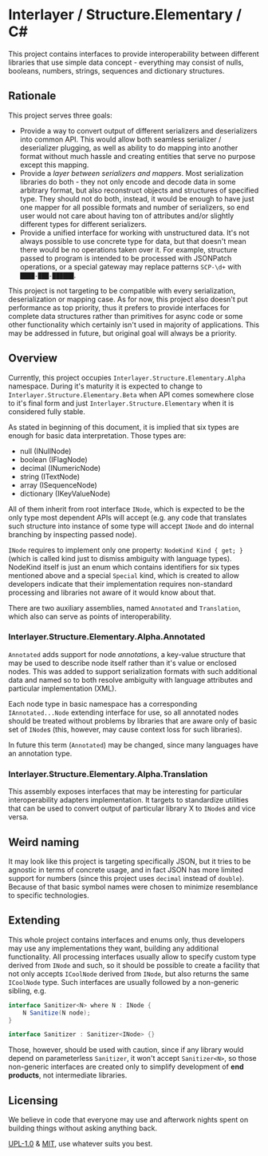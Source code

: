 # Interlayer / Structure.Elementary / C#

This project contains interfaces to provide interoperability between 
different libraries that use simple data concept - everything may 
consist of nulls, booleans, numbers, strings, sequences and dictionary
structures.

## Rationale

This project serves three goals:

- Provide a way to convert output of different serializers and 
deserializers into common API. This would allow both seamless 
serializer / deserializer plugging, as well as ability to do mapping
into another format without much hassle and creating entities that serve
no purpose except this mapping.
- Provide a *layer between serializers and mappers*. Most serialization
libraries do both - they not only encode and decode data in some 
arbitrary format, but also reconstruct objects and structures of 
specified type. They should not do both, instead, it would be enough
to have just one mapper for all possible formats and number of 
serializers, so end user would not care about having ton of attributes 
and/or slightly different types for different serializers.
- Provide a unified interface for working with unstructured data. It's 
not always possible to use concrete type for data, but that doesn't mean
there would be no operations taken over it. For example, structure 
passed to program is intended to be processed with JSONPatch operations,
or a special gateway may replace patterns `SCP-\d+` with 
`████-███-██████`.

This project is not targeting to be compatible with every serialization,
deserialization or mapping case. As for now, this project also doesn't
put performance as top priority, thus it prefers to provide interfaces
for complete data structures rather than primitives for async code or
some other functionality which certainly isn't used in majority of
applications. This may be addressed in future, but original goal will
always be a priority.

## Overview

Currently, this project occupies `Interlayer.Structure.Elementary.Alpha`
namespace. During it's maturity it is expected to change to 
`Interlayer.Structure.Elementary.Beta` when API comes somewhere close to 
it's final form and just `Interlayer.Structure.Elementary` when it is 
considered fully stable.

As stated in beginning of this document, it is implied that six types 
are enough for basic data interpretation. Those types are:

- null (INullNode)
- boolean (IFlagNode)
- decimal (INumericNode)
- string (ITextNode)
- array (ISequenceNode)
- dictionary (IKeyValueNode)

All of them inherit from root interface `INode`, which is expected to be
the only type most dependent APIs will accept (e.g. any code that 
translates such structure into instance of some type will accept `INode`
and do internal branching by inspecting passed node).

`INode` requires to implement only one property: `NodeKind Kind { get; }`
(which is called kind just to dismiss ambiguity with language types).
NodeKind itself is just an enum which contains identifiers for six types 
mentioned above and a special `Special` kind, which is created to allow
developers indicate that their implementation requires non-standard
processing and libraries not aware of it would know about that.

There are two auxiliary assemblies, named `Annotated` and `Translation`,
which also can serve as points of interoperability.

### Interlayer.Structure.Elementary.Alpha.Annotated

`Annotated` adds support for node *annotations*, a key-value structure 
that may be used to describe node itself rather than it's value or 
enclosed nodes. This was added to support serialization formats with 
such additional data and named so to both resolve ambiguity with 
language attributes and particular implementation (XML).

Each node type in basic namespace has a corresponding 
`IAnnotated...Node` extending interface for use, so all annotated nodes 
should be treated without problems by libraries that are aware only of
basic set of `INode`s (this, however, may cause context loss for such 
libraries).

In future this term (`Annotated`) may be changed, since many languages 
have an annotation type.

### Interlayer.Structure.Elementary.Alpha.Translation

This assembly exposes interfaces that may be interesting for particular
interoperability adapters implementation. It targets to standardize
utilities that can be used to convert output of particular library X to
`INode`s and vice versa. 

## Weird naming

It may look like this project is targeting specifically JSON, but it
tries to be agnostic in terms of concrete usage, and in fact JSON has 
more limited support for numbers (since this project uses `decimal` 
instead of `double`). Because of that basic symbol names were chosen to 
minimize resemblance to specific technologies.

## Extending

This whole project contains interfaces and enums only, thus developers
may use any implementations they want, building any additional 
functionality. All processing interfaces usually allow to specify
custom type derived from `INode` and such, so it should be possible to
create a facility that not only accepts `ICoolNode` derived from 
`INode`, but also returns the same `ICoolNode` type. Such interfaces are
usually followed by a non-generic sibling, e.g.

```c#
interface Sanitizer<N> where N : INode {
    N Sanitize(N node);
}

interface Sanitizer : Sanitizer<INode> {}
```

Those, however, should be used with caution, since if any library would 
depend on parameterless `Sanitizer`, it won't accept `Sanitizer<N>`, so
those non-generic interfaces are created only to simplify development of 
**end products**, not intermediate libraries.

## Licensing

We believe in code that everyone may use and afterwork nights spent on 
building things without asking anything back.

[UPL-1.0](LICENSE-UPL-1.0) & [MIT](LICENSE-MIT), use whatever suits you 
best.
